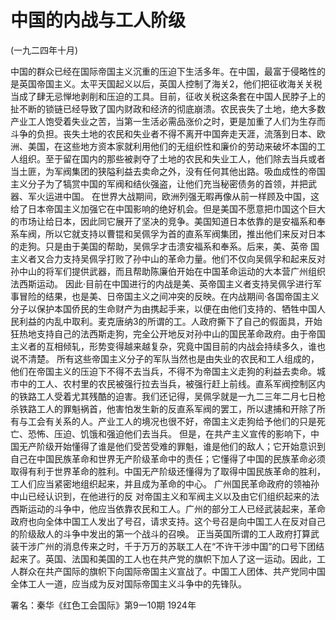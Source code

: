 # 中国的内战与工人阶级

(一九二四年十月)

中国的群众已经在国际帝国主义沉重的压迫下生活多年。在中国，最富于侵略性的是英国帝国主义。太平天国起义以后，英国人控制了海关2，他们把征收海关关税当成了肆无忌惮地剥削和压迫的工具。目前，征收关税这条套在中国人民脖子上的扯不断的锁链已经导致了国内财政和经济的彻底崩溃。农民丧失了土地，绝大多数产业工人饱受着失业之苦，当第一生活必需品涨价之时，更是加重了人们为生存而斗争的负担。丧失土地的农民和失业者不得不离开中国奔走天涯，流落到日本、欧洲、美国，在这些地方资本家就利用他们的无组织性和廉价的劳动来破坏本国的工人组织。至于留在国内的那些被剥夺了土地的农民和失业工人，他们除去当兵或者当土匪，为军阀集团的狭隘利益去卖命之外，没有任何其他出路。吸血成性的帝国主义分子为了犒赏中国的军阀和结伙强盗，让他们充当秘密债务的首领，并把武器、军火运进中国。
在世界大战期间，欧洲列强无暇再像从前一样顾及中国，这给了日本帝国主义加强它在中国影响的绝好机会。但是美国不愿意把巾国这个巨大的市场让给日本，因此同它展开了坚决的竞争。美国知道日本依靠的是安福系和奉系车阀，所以它就支持以曹锟和吴佩孚为首的直系军阀集团，推出他们来反对日本的走狗。只是由于美国的帮助，吴佩孚才击溃安福系和奉系。后来，美、英帝
国主义者又合力支持吴佩孚打败了孙中山的革命力量。他们不仅向吴佩孚和起来反对孙中山的将军们提供武器，而且帮助陈廉伯开始在中国革命运动的大本营广州组织法西斯运动。
因此·目前在中国进行的内战是美、英帝国主义者支持吴佩孚进行军事冒险的结果，也是美、日帝国主义之间冲突的反映。在内战期间·各国帝国主义分子以保护本国侨民的生命财产为由携起手来，以便在由他们支持的、牺牲中国人民利益的内乱中取利。麦克唐纳3的所谓的工。人政府撕下了自己的假面具，开始狂热地支持自己的法西斯走狗，完全公开地反对孙中山的国民革命政府。由于帝国主义者的互相倾轧，形势变得越来越复杂，究竟中国目前的内战会持续多久，谁也说不清楚。
所有这些帝国主义分子的军队当然也是由失业的农民和工人组成的，他们在帝国主义的压迫下不得不去当兵，不得不为帝国主义走狗的利益去卖命。城市中的工人、农村里的农民被强行拉去当兵，被强行赶上前线。直系军阀控制区内的铁路工人受着尤其残酷的迫害。我们还记得，吴佩孚就是一九二三年二月七日枪杀铁路工人的罪魁祸首，他害怕发生新的反直系军阀的罢工，所以逮捕和开除了所有与工会有关系的人。产业工人的境况也很不好，帝国主义走狗给予他们的只是死亡、恐怖、压迫、饥饿和强迫他们去当兵。
但是，在共产主义宣传的影响下，中国无产阶级开始懂得了谁是他们受苦受难的罪魁，谁是他们的敌人；它开始意识到自己在中国民族革命和世界无产阶级革命中的责任；它懂得了中国的民族革命必须取得有利于世界革命的胜利。中国无产阶级还懂得为了取得中国民族革命的胜利，工人们应当紧密地组织起来，并且成为革命的中心。
广州国民革命政府的领袖孙中山已经认识到，在他进行的反
对帝国主义和军阀主义以及由它们组织起来的法西斯运动的斗争中，他应当依靠农民和工人。广州的部分工人已经武装起来，革命政府也向全体中国工人发出了号召，请求支持。这个号召是向中国工人在反对自己的阶级敌人的斗争中发出的第一个战斗的召唤。
正当英国所谓的工人政府打算武装干涉广州的消息传来之时，千于万万的苏联工人在“不许干涉中国”的口号下团结起来了。英国、法国和美国的工人也在共产党的旗帜下加人了这一运动。因此，工人群众在共产国际的旗帜下向国际帝国主义宣战了。中国工人团体、共产党同中国全体工人一道，应当成为反对国际帝国主义斗争中的先锋队。

署名：秦华《红色工会国际》第9一10期
1924年

